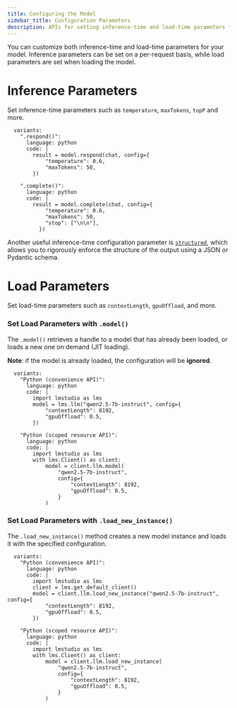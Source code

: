 ```yaml
---
title: Configuring the Model
sidebar_title: Configuration Parameters
description: APIs for setting inference-time and load-time parameters for your model
---
```


You can customize both inference-time and load-time parameters for your model. Inference parameters can be set on a per-request basis, while load parameters are set when loading the model.

# Inference Parameters

Set inference-time parameters such as `temperature`, `maxTokens`, `topP` and more.

```lms_code_snippet
  variants:
    ".respond()":
      language: python
      code: |
        result = model.respond(chat, config={
            "temperature": 0.6,
            "maxTokens": 50,
        })

    ".complete()":
      language: python
      code: |
        result = model.complete(chat, config={
            "temperature": 0.6,
            "maxTokens": 50,
            "stop": ["\n\n"],
          })

```

<!-- See [`LLMPredictionConfigInput`](./../api-reference/llm-prediction-config-input) for all configurable fields. -->

Another useful inference-time configuration parameter is [`structured`](<(./structured-responses)>), which allows you to rigorously enforce the structure of the output using a JSON or Pydantic schema.

# Load Parameters

Set load-time parameters such as `contextLength`, `gpuOffload`, and more.

### Set Load Parameters with `.model()`

The `.model()` retrieves a handle to a model that has already been loaded, or loads a new one on demand (JIT loading).

**Note**: if the model is already loaded, the configuration will be **ignored**.

```lms_code_snippet
  variants:
    "Python (convenience API)":
      language: python
      code: |
        import lmstudio as lms
        model = lms.llm("qwen2.5-7b-instruct", config={
            "contextLength": 8192,
            "gpuOffload": 0.5,
        })

    "Python (scoped resource API)":
      language: python
      code: |
        import lmstudio as lms
        with lms.Client() as client:
            model = client.llm.model(
                "qwen2.5-7b-instruct",
                config={
                    "contextLength": 8192,
                    "gpuOffload": 0.5,
                }
            )

```

<!-- See [`LLMLoadModelConfig`](./../api-reference/llm-load-model-config) for all configurable fields. -->

### Set Load Parameters with `.load_new_instance()`

The `.load_new_instance()` method creates a new model instance and loads it with the specified configuration.

```lms_code_snippet
  variants:
    "Python (convenience API)":
      language: python
      code: |
        import lmstudio as lms
        client = lms.get_default_client()
        model = client.llm.load_new_instance("qwen2.5-7b-instruct", config={
            "contextLength": 8192,
            "gpuOffload": 0.5,
        })

    "Python (scoped resource API)":
      language: python
      code: |
        import lmstudio as lms
        with lms.Client() as client:
            model = client.llm.load_new_instance(
                "qwen2.5-7b-instruct",
                config={
                    "contextLength": 8192,
                    "gpuOffload": 0.5,
                }
            )

```

<!-- See [`LLMLoadModelConfig`](./../api-reference/llm-load-model-config) for all configurable fields. -->

